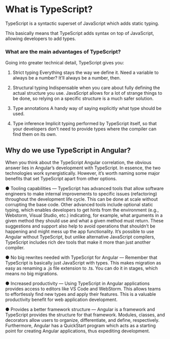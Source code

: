 # What is TypeScript?

TypeScript is a syntactic superset of JavaScript which adds static typing.

This basically means that TypeScript adds syntax on top of JavaScript, allowing developers to add types.





### What are the main advantages of TypeScript?

Going into greater technical detail, TypeScript gives you:

1. Strict typing
   Everything stays the way we define it. Need a variable to always be a number? It’ll always be a number, then.

2. Structural typing
   Indispensable when you care about fully defining the actual structure you use. JavaScript allows for a lot of strange things to be done, so relying on a specific structure is a much safer solution.

3. Type annotations
   A handy way of saying explicitly what type should be used.

4. Type inference
   Implicit typing performed by TypeScript itself, so that your developers don’t need to provide types where the compiler can find them on its own.


   


## Why do we use TypeScript in Angular?

When you think about the TypeScript Angular correlation, the obvious answer lies in Angular’s development with TypeScript. In essence, the two technologies work synergistically. However, it’s worth naming some major benefits that set TypeScript apart from other options.

●  Tooling capabilities — TypeScript has advanced tools that allow software engineers to make internal improvements to specific issues (refactoring) throughout the development life cycle. This can be done at scale without corrupting the base code. Other advanced tools include optional static typing, which enables developers to get hints from the environment (e.g., Webstorm, Visual Studio, etc.) indicating, for example, what arguments in a given method they should use and what a given method must return. These suggestions and support also help to avoid operations that shouldn’t be happening and might mess up the app functionality. It’s possible to use Angular without TypeScript, but unlike alternative JavaScript compilers, TypeScript includes rich dev tools that make it more than just another compiler.

●  No big rewrites needed with TypeScript for Angular — Remember that TypeScript is basically just JavaScript with types. This makes migration as easy as renaming a .js file extension to .ts. You can do it in stages, which means no big migrations.

●  Increased productivity — Using TypeScript in Angular applications provides access to editors like VS Code and WebStorm. This allows teams to effortlessly find new types and apply their features. This is a valuable productivity benefit for web application development.

●  Provides a better framework structure — Angular is a framework and TypeScript provides the structure for that framework. Modules, classes, and decorators allow users to organize, differentiate, and define, respectively. Furthermore, Angular has a QuickStart program which acts as a starting point for creating Angular applications, thus expediting development. 
